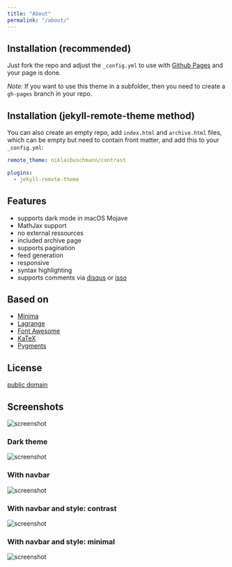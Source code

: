 ```yaml
---
title: "About"
permalink: "/about/"
---
```


## Installation (recommended)

Just fork the repo and adjust the `_config.yml` to use with [Github Pages](https://pages.github.com/) and your page is done.

*Note:* If you want to use this theme in a subfolder, then you need to create a `gh-pages` branch in your repo.

## Installation (jekyll-remote-theme method)

You can also create an empty repo, add `index.html` and `archive.html` files, which can be empty but need to contain front matter, and add this to your `_config.yml`:

```yaml
remote_theme: niklasbuschmann/contrast

plugins:
  - jekyll-remote-theme
```

## Features

 - supports dark mode in macOS Mojave
 - MathJax support
 - no external ressources
 - included archive page
 - supports pagination
 - feed generation
 - responsive
 - syntax highlighting
 - supports comments via [disqus](https://disqus.com/) or [isso](http://posativ.org/isso/)

## Based on

- [Minima](https://github.com/jekyll/minima)
- [Lagrange](https://github.com/LeNPaul/Lagrange)
- [Font Awesome](http://fontawesome.io/)
- [KaTeX](https://katex.org/)
- [Pygments](https://github.com/richleland/pygments-css)

## License

[public domain](http://unlicense.org/)

## Screenshots

<div class="large" markdown="1">

![screenshot](https://user-images.githubusercontent.com/4943215/50294425-2da5bf80-0476-11e9-8a27-8c59a7192cf6.png)

### Dark theme

![screenshot](https://user-images.githubusercontent.com/4943215/50294472-3f876280-0476-11e9-8458-6a40fe735335.png)

### With navbar

![screenshot](https://user-images.githubusercontent.com/4943215/50602342-6bafd400-0eb7-11e9-8275-d0986af3061f.png)

### With navbar and style: contrast

![screenshot](https://user-images.githubusercontent.com/4943215/50602434-82562b00-0eb7-11e9-86f3-ac9b6f577843.png)

### With navbar and style: minimal

![screenshot](https://user-images.githubusercontent.com/4943215/50602485-ae71ac00-0eb7-11e9-8b37-5dd9b5c09d8d.png)

</div>
